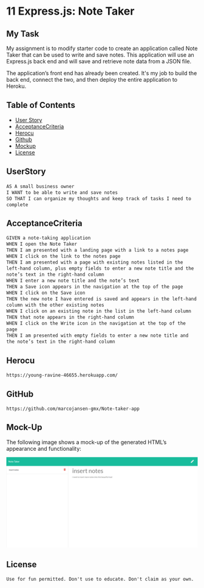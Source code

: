 # 11 Express.js: Note Taker

## My Task

My assignment is to modify starter code to create an application called Note Taker that can be used to write and save notes. This application will use an Express.js back end and will save and retrieve note data from a JSON file.

The application’s front end has already been created. It's my job to build the back end, connect the two, and then deploy the entire application to Heroku.

## Table of Contents

* [User Story](#UserStory)
* [AcceptanceCriteria](#AcceptanceCriteria)
* [Herocu](#Herocu)
* [Github](#Github)
* [Mockup](#Mockup)
* [License](#license)

## UserStory

```
AS A small business owner
I WANT to be able to write and save notes
SO THAT I can organize my thoughts and keep track of tasks I need to complete
```


## AcceptanceCriteria

```
GIVEN a note-taking application
WHEN I open the Note Taker
THEN I am presented with a landing page with a link to a notes page
WHEN I click on the link to the notes page
THEN I am presented with a page with existing notes listed in the left-hand column, plus empty fields to enter a new note title and the note’s text in the right-hand column
WHEN I enter a new note title and the note’s text
THEN a Save icon appears in the navigation at the top of the page
WHEN I click on the Save icon
THEN the new note I have entered is saved and appears in the left-hand column with the other existing notes
WHEN I click on an existing note in the list in the left-hand column
THEN that note appears in the right-hand column
WHEN I click on the Write icon in the navigation at the top of the page
THEN I am presented with empty fields to enter a new note title and the note’s text in the right-hand column
```

## Herocu
    https://young-ravine-46655.herokuapp.com/
## GitHub     
    https://github.com/marcojansen-gmx/Note-taker-app

## Mock-Up

The following image shows a mock-up of the generated HTML’s appearance and functionality:

![HTML webpage for my team](https://github.com/marcojansen-gmx/Note-taker-app/blob/main/note_taker.png?raw=true)
## License
    Use for fun permitted. Don't use to educate. Don't claim as your own.